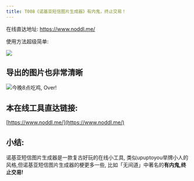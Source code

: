 ```yaml
---
title: T008《诺基亚短信图片生成器》有内鬼，终止交易！
---
```

在线直达地址: https://www.noddl.me/



使用方法超级简单:

![](https://www.v2fy.com/asset/008-noddl/73815066-d00e3700-481f-11ea-80d2-9420ef2cda79.gif)

## 导出的图片也非常清晰


![今晚8点吃鸡, Over!](https://www.v2fy.com/asset/008-noddl/73815072-d3a1be00-481f-11ea-819c-a4a77667b53d.png)



## 本在线工具直达链接:

[https://www.noddl.me/](https://www.noddl.me/)




## 小结:

诺基亚短信图片生成器是一款复古好玩的在线小工具, 类似upuptoyou举牌小人的风格,但诺基亚短信图片生成器的梗更多一些, 比如「无间道」中著名的**有内鬼,终止交易!**